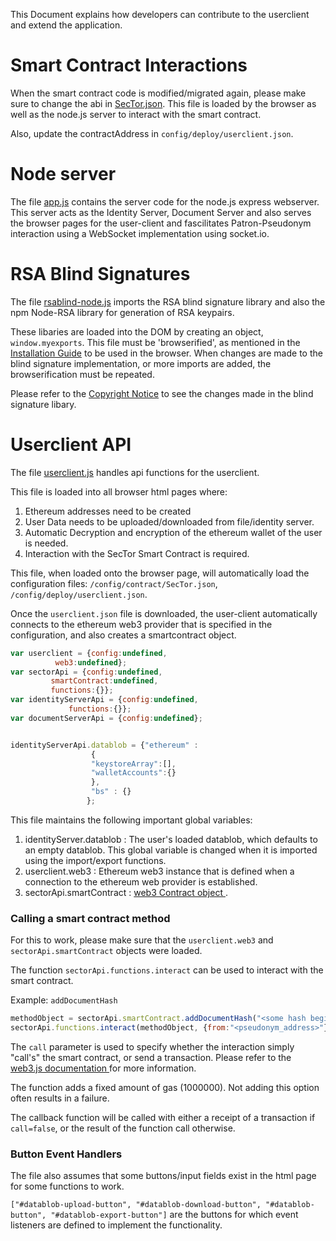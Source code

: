 This Document explains how developers can contribute to the userclient
and extend the application.

# Smart Contract Interactions

When the smart contract code is modified/migrated again, please make
sure to change the abi in
[SecTor.json](../config/contract/SecTor.json). This file is loaded by
the browser as well as the node.js server to interact with the smart
contract.

Also, update the contractAddress in `config/deploy/userclient.json`.



# Node server

The file [app.js](../app.js) contains the server code for the node.js
express webserver. This server acts as the Identity Server, Document
Server and also serves the browser pages for the user-client and
fascilitates Patron-Pseudonym interaction using a WebSocket
implementation using socket.io.


# RSA Blind Signatures

The file [rsablind-node.js](../scripts/rsablind-node.js) imports the
RSA blind signature library and also the npm Node-RSA library for
generation of RSA keypairs.

These libaries are loaded into the DOM by creating an object,
`window.myexports`. This file must be 'browserified', as mentioned in
the [Installation Guide](Installation.md) to be used in the
browser. When changes are made to the blind signature implementation,
or more imports are added, the browserification must be repeated.

Please refer to the [Copyright Notice](Copyright.md) to see the
changes made in the blind signature libary. 

# Userclient API

The file [userclient.js](../scripts/api/userclient.js) handles api
functions for the userclient.

This file is loaded into all browser html pages where:
1. Ethereum addresses need to be created
2. User Data needs to be uploaded/downloaded from
   file/identity server.
3. Automatic Decryption and encryption of the ethereum wallet of the
   user is needed.
4. Interaction with the SecTor Smart Contract is required.

This file, when loaded onto the browser page, will automatically load
the configuration files: `/config/contract/SecTor.json`,
`/config/deploy/userclient.json`.

Once the `userclient.json` file is downloaded, the user-client
automatically connects to the ethereum web3 provider that is specified
in the configuration, and also creates a smartcontract object.

```javascript
var userclient = {config:undefined,
		  web3:undefined};
var sectorApi = {config:undefined,
		 smartContract:undefined,
		 functions:{}};
var identityServerApi = {config:undefined,
			 functions:{}};
var documentServerApi = {config:undefined};


identityServerApi.datablob = {"ethereum" :
			      {
				  "keystoreArray":[],
				  "walletAccounts":{}
			      },
			      "bs" : {}
			     };
```

This file maintains the following important global variables:

1. identityServer.datablob : The user's loaded datablob, which
   defaults to an empty datablob. This global variable is changed when
   it is imported using the import/export functions.
2. userclient.web3 : Ethereum web3 instance that is defined when a
   connection to the ethereum web provider is established.
3. sectorApi.smartContract : [ web3 Contract object ](https://web3js.readthedocs.io/en/v1.3.4/web3-eth-contract.html#web3-eth-contract).

### Calling a smart contract method

For this to work, please make sure that the `userclient.web3` and
`sectorApi.smartContract` objects were loaded.


The function `sectorApi.functions.interact` can be used to interact
with the smart contract.

Example: `addDocumentHash`
```javascript
methodObject = sectorApi.smartContract.addDocumentHash("<some hash beginning with 0x>");
sectorApi.functions.interact(methodObject, {from:"<pseudonym_address>"}, call=false, callback=console.log);
```

The `call` parameter is used to specify whether the interaction simply
"call's" the smart contract, or send a transaction. Please refer to
the [ web3.js documentation ](https://web3js.readthedocs.io/en/v1.3.4/web3-eth-contract.html#methods-mymethod-call)
for more information. 

The function adds a fixed amount of gas (1000000). Not adding this
option often results in a failure.

The callback function will be called with either a receipt of a
transaction if `call=false`, or the result of the function call
otherwise.

### Button Event Handlers


The file also assumes that some buttons/input fields exist in the html
page for some functions to work.

`["#datablob-upload-button", "#datablob-download-button",
"#datablob-button", "#datablob-export-button"]` are the buttons for
which event listeners are defined to implement the functionality.
